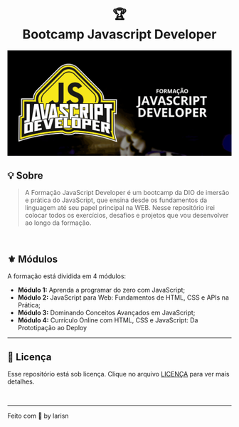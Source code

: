 <h1 align="center">
🏆<br>Bootcamp Javascript Developer
</h1>

![Preview](https://github.com/larisn/bootcamp-javascript-developer/blob/main/m%C3%B3dulo%204%20-%20curr%C3%ADculo%20online%20com%20html%2C%20css%20e%20js/part%201%20-%20criando%20e%20estilizando/assets/img/javascript-developer.png)

## 💡 Sobre

> A Formação JavaScript Developer é um bootcamp da DIO de imersão e prática do JavaScript, que ensina desde os fundamentos da linguagem até seu papel principal na WEB. Nesse repositório irei colocar todos os exercícios, desafios e projetos que vou desenvolver ao longo da formação.
<br>

## ⚜️ Módulos
A formação está dividida em 4 módulos:
- **Módulo 1:** Aprenda a programar do zero com JavaScript;
- **Módulo 2:** JavaScript para Web: Fundamentos de HTML, CSS e APIs na Prática;
- **Módulo 3:** Dominando Conceitos Avançados em JavaScript;
- **Módulo 4:** Currículo Online com HTML, CSS e JavaScript: Da Prototipação ao Deploy


---

## 🎐 Licença
Esse repositório está sob licença. Clique no arquivo [LICENÇA](https://github.com/larisn/larisn/blob/main/LICENSE2.md) para ver mais detalhes.

<br>

---

Feito com 💛 by larisn
